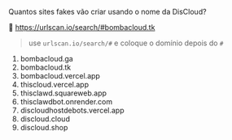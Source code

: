 Quantos sites fakes vão criar usando o nome da DisCloud?

🔗 https://urlscan.io/search/#bombacloud.tk
> use `urlscan.io/search/#` e coloque o domínio depois do `#`
1. bombacloud.ga
2. bombacloud.tk
3. bombacloud.vercel.app
4. thiscloud.vercel.app
5. thisclawd.squareweb.app 
6. thisclawdbot.onrender.com 
7. discloudhostdebots.vercel.app 
8. discloud.cloud 
9. discloud.shop
